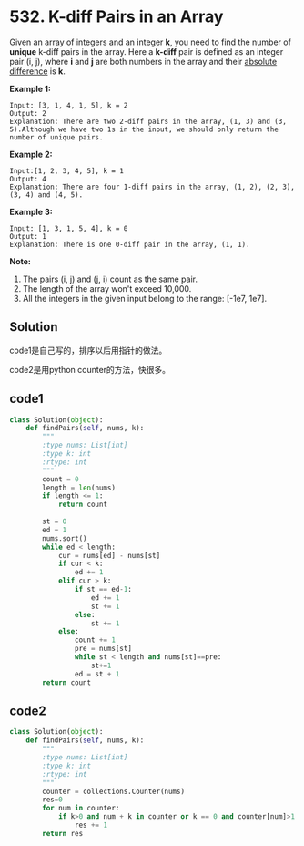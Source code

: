 # 532. K-diff Pairs in an Array

Given an array of integers and an integer **k**, you need to find the number of **unique** k-diff pairs in the array. Here a **k-diff** pair is defined as an integer pair (i, j), where **i** and **j** are both numbers in the array and their [absolute difference](https://en.wikipedia.org/wiki/Absolute_difference) is **k**.

**Example 1:**

```
Input: [3, 1, 4, 1, 5], k = 2
Output: 2
Explanation: There are two 2-diff pairs in the array, (1, 3) and (3, 5).Although we have two 1s in the input, we should only return the number of unique pairs.
```



**Example 2:**

```
Input:[1, 2, 3, 4, 5], k = 1
Output: 4
Explanation: There are four 1-diff pairs in the array, (1, 2), (2, 3), (3, 4) and (4, 5).
```



**Example 3:**

```
Input: [1, 3, 1, 5, 4], k = 0
Output: 1
Explanation: There is one 0-diff pair in the array, (1, 1).
```



**Note:**

1. The pairs (i, j) and (j, i) count as the same pair.
2. The length of the array won't exceed 10,000.
3. All the integers in the given input belong to the range: [-1e7, 1e7].



## Solution

code1是自己写的，排序以后用指针的做法。

code2是用python counter的方法，快很多。



## code1

```python
class Solution(object):
    def findPairs(self, nums, k):
        """
        :type nums: List[int]
        :type k: int
        :rtype: int
        """
        count = 0
        length = len(nums)
        if length <= 1:
            return count
        
        st = 0
        ed = 1
        nums.sort()
        while ed < length:
            cur = nums[ed] - nums[st]
            if cur < k:
                ed += 1
            elif cur > k:
                if st == ed-1:
                    ed += 1
                    st += 1
                else:
                    st += 1
            else:
                count += 1
                pre = nums[st]
                while st < length and nums[st]==pre:
                    st+=1
                ed = st + 1
        return count
```



## code2

```python
class Solution(object):
    def findPairs(self, nums, k):
        """
        :type nums: List[int]
        :type k: int
        :rtype: int
        """
        counter = collections.Counter(nums)
        res=0
        for num in counter:
            if k>0 and num + k in counter or k == 0 and counter[num]>1:
                res += 1
        return res
```

